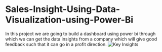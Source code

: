 # Sales-Insight-Using-Data-Visualization-using-Power-Bi
In this project we are going to build a dashboard using power bi through which we can get the data insights from a company which will give good feedback such that it can go in a profit direction. 
![Key Insights](https://github.com/KambleSudhirSejal/Sales-Insight-Using-Data-Visualization-using-Power-Bi/assets/137170112/68a78a38-1af3-4a05-a0f2-11efeac0fc8c)
